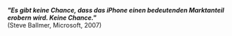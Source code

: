 ***"Es gibt keine Chance, dass das iPhone einen bedeutenden Marktanteil erobern wird. Keine Chance."***  
(Steve Ballmer, Microsoft, 2007)